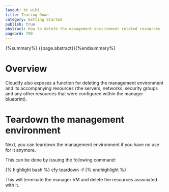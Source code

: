 ```yaml
---
layout: bt_wiki
title: Tearing Down
category: Getting Started
publish: true
abstract: How to delete the management environment related resources
pageord: 700
---
```

{%summary%} {{page.abstract}}{%endsummary%}


# Overview

Cloudify also exposes a function for deleting the management environment and its accompanying resources (the servers, networks, security groups and any other resources that were configured within the manager blueprint).


# Teardown the management environment

Next, you can teardown the management environment if you have no use for it anymore.

This can be done by issuing the following command:

{% highlight bash %}
cfy teardown -f
{% endhighlight %}

This will terminate the manager VM and delete the resources associated with it.